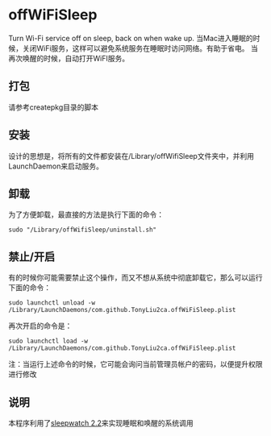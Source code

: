 # offWiFiSleep
Turn Wi-Fi service off on sleep, back on when wake up.
当Mac进入睡眠的时候，关闭WiFi服务，这样可以避免系统服务在睡眠时访问网络。有助于省电。
当再次唤醒的时候，自动打开WiFI服务。

## 打包
请参考createpkg目录的脚本

## 安装
设计的思想是，将所有的文件都安装在/Library/offWifiSleep文件夹中，并利用LaunchDaemon来启动服务。

## 卸载
为了方便卸载，最直接的方法是执行下面的命令：
```
sudo "/Library/offWifiSleep/uninstall.sh"
```

## 禁止/开启
有的时候你可能需要禁止这个操作，而又不想从系统中彻底卸载它，那么可以运行下面的命令：
```
sudo launchctl unload -w /Library/LaunchDaemons/com.github.TonyLiu2ca.offWiFiSleep.plist
```
再次开启的命令是：
```
sudo launchctl load -w /Library/LaunchDaemons/com.github.TonyLiu2ca.offWiFiSleep.plist
```
注：当运行上述命令的时候，它可能会询问当前管理员帐户的密码，以便提升权限进行修改

## 说明
本程序利用了[sleepwatch 2.2](http://www.bernhard-baehr.de)来实现睡眠和唤醒的系统调用
